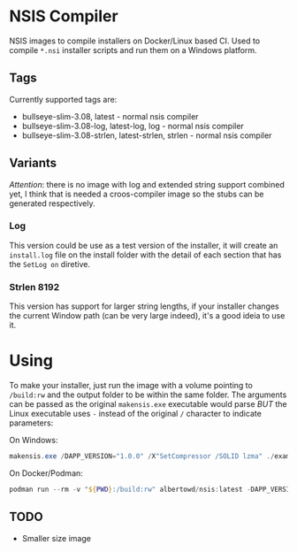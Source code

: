 # NSIS Compiler

NSIS images to compile installers on Docker/Linux based CI.
Used to compile `*.nsi` installer scripts and run them on a Windows platform.
## Tags

Currently supported tags are:

* bullseye-slim-3.08, latest - normal nsis compiler
* bullseye-slim-3.08-log, latest-log, log - normal nsis compiler
* bullseye-slim-3.08-strlen, latest-strlen, strlen - normal nsis compiler

## Variants

*Attention*: there is no image with log and extended string support combined yet, I think that is needed a croos-compiler image so the stubs can be generated respectively.

### Log

This version could be use as a test version of the installer, it will create an `install.log` file on the install folder with the detail of each section that has the `SetLog on` diretive.


### Strlen 8192

This version has support for larger string lengths, if your installer changes the current Window path (can be very large indeed), it's a good ideia to use it.

# Using

To make your installer, just run the image with a volume pointing to `/build:rw` and the output folder to be within the same folder.
The arguments can be passed as the original `makensis.exe` executable would parse *BUT* the Linux executable uses `-` instead of the original `/` character to indicate parameters:

On Windows:
```powershell
makensis.exe /DAPP_VERSION="1.0.0" /X"SetCompressor /SOLID lzma" ./examples/installer.nsi
```

On Docker/Podman:
```powershell
podman run --rm -v "${PWD}:/build:rw" albertowd/nsis:latest -DAPP_VERSION="1.0.0" -X"SetCompressor /SOLID lzma" ./examples/installer.nsi
```

## TODO

* Smaller size image
